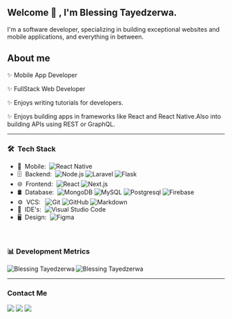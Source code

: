 <h2> Welcome 👋 , I'm Blessing Tayedzerwa.</h2>

I'm a software developer, specializing in building exceptional websites and mobile applications, and everything in between.


## About me

✨ Mobile App Developer

✨ FullStack Web Developer

✨ Enjoys writing tutorials for developers.

✨ Enjoys building apps in frameworks like React and React Native.Also into building APIs using REST or GraphQL.

<hr>

<h3> 🛠 &nbsp;Tech Stack</h3>

- 📱 &nbsp;Mobile:&nbsp;
  ![React Native](https://img.shields.io/badge/-React%20Native-0A1A2F?style=flat&logo=React&logoColor=00d8fd)
- 🗄 &nbsp;Backend:&nbsp;
  ![Node.js](https://img.shields.io/badge/-Node.js-0A1A2F?style=flat&logo=node.js)
  ![Laravel](https://img.shields.io/badge/-Laravel-0A1A2F?style=flat&logo=laravel)
  ![Flask](https://img.shields.io/badge/-Flask-0A1A2F?style=flat&logo=flask)
- 🌐 &nbsp;Frontend:&nbsp;
  ![React](https://img.shields.io/badge/-React-0A1A2F?style=flat&logo=react)
  ![Next.js](https://img.shields.io/badge/-Next.js-0A1A2F?style=flat&logo=next.js)
- 🛢 &nbsp;Database:&nbsp;
  ![MongoDB](https://img.shields.io/badge/-MongoDB-0A1A2F?style=flat&logo=mongodb)
  ![MySQL](https://img.shields.io/badge/-MySQL-0A1A2F?style=flat&logo=mysql&logoColor=00d8fd)
  ![Postgresql](https://img.shields.io/badge/-Postgresql-0A1A2F?style=flat&logo=postgresql)
  ![Firebase](https://img.shields.io/badge/-Firebase-0A1A2F?style=flat&logo=firebase)
- ⚙️ &nbsp;VCS: &nbsp;
  ![Git](https://img.shields.io/badge/-Git-0A1A2F?style=flat&logo=git)
  ![GitHub](https://img.shields.io/badge/-GitHub-0A1A2F?style=flat&logo=github)
  ![Markdown](https://img.shields.io/badge/-Markdown-0A1A2F?style=flat&logo=markdown)
- 🔧 &nbsp;IDE's:&nbsp;
  ![Visual Studio Code](https://img.shields.io/badge/-Visual%20Studio%20Code-0A1A2F?style=flat&logo=visual-studio-code&logoColor=007ACC)
- 🖥 &nbsp;Design:&nbsp;
  ![Figma](https://img.shields.io/badge/-Figma-0A1A2F?style=flat&logo=figma)

<br/>

<h3>📊 Development Metrics</h3>

<p><img align="left" src="https://github-readme-stats.vercel.app/api/top-langs?username=everbliss7&show_icons=true&locale=en&layout=compact" alt="Blessing Tayedzerwa" /></p>

<p><img align="center" src="https://github-readme-stats.vercel.app/api?username=everbliss7&show_icons=true&locale=en" alt="Blessing Tayedzerwa" /></p>

<hr>

<h3>Contact Me</h3>

[<img src="https://img.shields.io/badge/LinkedIn-0077B5?style=for-the-badge&logo=linkedin&logoColor=white">](https://www.linkedin.com/in/blessing-tayedzerwa-36616a119/)
[<img src="https://img.shields.io/badge/Gmail-D14836?style=for-the-badge&logo=gmail&logoColor=white">](mailto:everbliss7@gmail.com)
[<img src="https://img.shields.io/badge/Twitter-1DA1F2?style=for-the-badge&logo=twitter&logoColor=white">](https://twitter.com/everbliss7)



